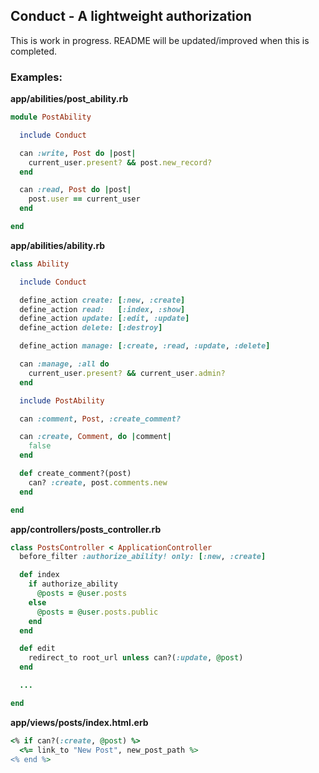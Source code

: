 Conduct - A lightweight authorization
---

This is work in progress. README will be updated/improved when this is completed.

### Examples:

**app/abilities/post_ability.rb**

```ruby
module PostAbility

  include Conduct

  can :write, Post do |post|
    current_user.present? && post.new_record?
  end

  can :read, Post do |post|
    post.user == current_user
  end

end

```

**app/abilities/ability.rb**

```ruby
class Ability

  include Conduct

  define_action create: [:new, :create]
  define_action read:   [:index, :show]
  define_action update: [:edit, :update]
  define_action delete: [:destroy]

  define_action manage: [:create, :read, :update, :delete]

  can :manage, :all do
    current_user.present? && current_user.admin?
  end

  include PostAbility

  can :comment, Post, :create_comment?

  can :create, Comment, do |comment|
    false
  end

  def create_comment?(post)
    can? :create, post.comments.new
  end

end

```

**app/controllers/posts_controller.rb**

```ruby
class PostsController < ApplicationController
  before_filter :authorize_ability! only: [:new, :create]

  def index
    if authorize_ability
      @posts = @user.posts
    else
      @posts = @user.posts.public
    end
  end

  def edit
    redirect_to root_url unless can?(:update, @post)
  end

  ...

end
```

**app/views/posts/index.html.erb**

```ruby
<% if can?(:create, @post) %>
  <%= link_to "New Post", new_post_path %>
<% end %>
```